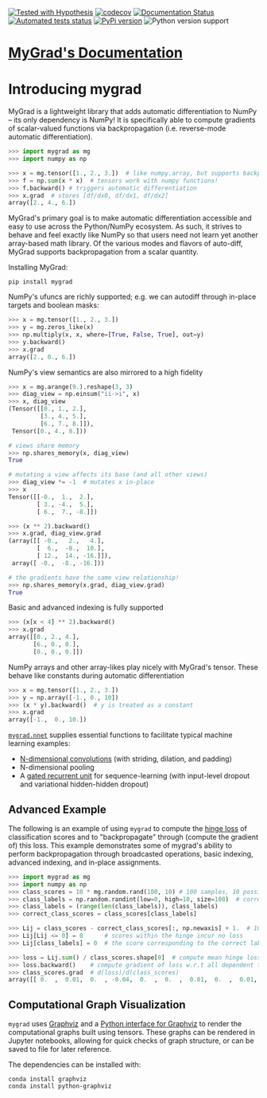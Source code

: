 [![Tested with Hypothesis](https://img.shields.io/badge/hypothesis-tested-brightgreen.svg)](https://hypothesis.readthedocs.io/)
[![codecov](https://codecov.io/gh/rsokl/MyGrad/branch/master/graph/badge.svg)](https://codecov.io/gh/rsokl/MyGrad)
[![Documentation Status](https://readthedocs.org/projects/mygrad/badge/?version=latest)](https://mygrad.readthedocs.io/en/latest/?badge=latest)
[![Automated tests status](https://github.com/rsokl/MyGrad/workflows/Tests/badge.svg)](https://github.com/rsokl/MyGrad/actions?query=workflow%3ATests+branch%3Amaster)
[![PyPi version](https://img.shields.io/pypi/v/mygrad.svg)](https://pypi.python.org/pypi/mygrad)
![Python version support](https://img.shields.io/badge/python-3.7%20&#8208;%203.10-blue.svg)

# [MyGrad's Documentation](https://mygrad.readthedocs.io/en/latest/)


# Introducing mygrad
MyGrad is a lightweight library that adds automatic differentiation to NumPy – its only dependency is NumPy! It is specifically able to compute gradients of scalar-valued functions via backpropagation (i.e. reverse-mode automatic differentiation).

```python
>>> import mygrad as mg
>>> import numpy as np

>>> x = mg.tensor([1., 2., 3.])  # like numpy.array, but supports backprop!
>>> f = np.sum(x * x)  # tensors work with numpy functions!
>>> f.backward() # triggers automatic differentiation 
>>> x.grad  # stores [df/dx0, df/dx1, df/dx2]
array([2., 4., 6.])
```

MyGrad's primary goal is to make automatic differentiation accessible and easy to use across the Python/NumPy ecosystem.
As such, it strives to behave and feel exactly like NumPy so that users need not learn yet another array-based math library.
Of the various modes and flavors of auto-diff, MyGrad supports backpropagation from a scalar quantity.   

Installing MyGrad:

```shell script
pip install mygrad
```

NumPy's ufuncs are richly supported; e.g. we can autodiff through in-place targets and boolean masks:  

```python
>>> x = mg.tensor([1., 2., 3.])
>>> y = mg.zeros_like(x)
>>> np.multiply(x, x, where=[True, False, True], out=y)
>>> y.backward()
>>> x.grad
array([2., 0., 6.])
```

NumPy's view semantics are also mirrored to a high fidelity

```python
>>> x = mg.arange(9.).reshape(3, 3)
>>> diag_view = np.einsum("ii->i", x)
>>> x, diag_view
(Tensor([[0., 1., 2.],
         [3., 4., 5.],
         [6., 7., 8.]]),
 Tensor([0., 4., 8.]))

# views share memory
>>> np.shares_memory(x, diag_view)
True

# mutating a view affects its base (and all other views)
>>> diag_view *= -1  # mutates x in-place
>>> x
Tensor([[-0.,  1.,  2.],
        [ 3., -4.,  5.],
        [ 6.,  7., -8.]])

>>> (x ** 2).backward()
>>> x.grad, diag_view.grad
(array([[ -0.,   2.,   4.],
        [  6.,  -8.,  10.],
        [ 12.,  14., -16.]]),
 array([ -0.,  -8., -16.]))

# the gradients have the same view relationship!
>>> np.shares_memory(x.grad, diag_view.grad)
True
```

Basic and advanced indexing is fully supported

```python
>>> (x[x < 4] ** 2).backward()
>>> x.grad
array([[0., 2., 4.],
       [6., 0., 0.],
       [0., 0., 0.]])
```

NumPy arrays and other array-likes play nicely with MyGrad's tensor. These behave like constants
during automatic differentiation

```python
>>> x = mg.tensor([1., 2., 3.])
>>> y = np.array([-1., 0., 10])
>>> (x * y).backward()  # y is treated as a constant
>>> x.grad
array([-1.,  0., 10.])
```

[`mygrad.nnet`](https://mygrad.readthedocs.io/en/latest/nnet.html) supplies essential functions to facilitate typical machine learning examples:
- [N-dimensional convolutions](https://mygrad.readthedocs.io/en/latest/generated/mygrad.nnet.layers.conv_nd.html) (with striding, dilation, and padding)
- N-dimensional pooling
- A [gated recurrent unit](https://en.wikipedia.org/wiki/Gated_recurrent_unit) for sequence-learning (with input-level
  dropout and variational hidden-hidden dropout)


## Advanced Example
The following is an example of using `mygrad` to compute the [hinge loss](https://en.wikipedia.org/wiki/Hinge_loss) of classification scores and to "backpropagate" through (compute the gradient of) this loss. This example demonstrates some of mygrad's ability to perform backpropagation through broadcasted operations, basic indexing, advanced indexing, and in-place assignments.

```python
>>> import mygrad as mg
>>> import numpy as np
>>> class_scores = 10 * mg.random.rand(100, 10) # 100 samples, 10 possible classes for each
>>> class_labels = np.random.randint(low=0, high=10, size=100)  # correct label for each datum
>>> class_labels = (range(len(class_labels)), class_labels)
>>> correct_class_scores = class_scores[class_labels]

>>> Lij = class_scores - correct_class_scores[:, np.newaxis] + 1.  # 100x10 margins
>>> Lij[Lij <= 0] = 0      # scores within the hinge incur no loss
>>> Lij[class_labels] = 0  # the score corresponding to the correct label incurs no loss

>>> loss = Lij.sum() / class_scores.shape[0]  # compute mean hinge loss
>>> loss.backward()    # compute gradient of loss w.r.t all dependent tensors
>>> class_scores.grad  # d(loss)/d(class_scores)
array([[ 0.  ,  0.01,  0.  , -0.04,  0.  ,  0.  ,  0.01,  0.  ,  0.01, 0.01], ...])
```

## Computational Graph Visualization
`mygrad` uses [Graphviz](http://www.graphviz.org) and a [Python interface for Graphviz](https://graphviz.readthedocs.io/en/stable/) to render the computational graphs built using tensors. These graphs can be rendered in Jupyter notebooks, allowing for quick checks of graph structure, or can be saved to file for later reference.

The dependencies can be installed with:

```shell
conda install graphviz
conda install python-graphviz
```
